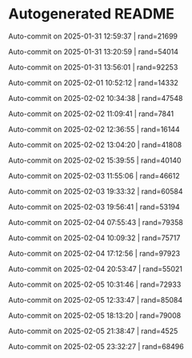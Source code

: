 # Autogenerated README

Auto-commit on 2025-01-31 12:59:37 | rand=21699

Auto-commit on 2025-01-31 13:20:59 | rand=54014

Auto-commit on 2025-01-31 13:56:01 | rand=92253

Auto-commit on 2025-02-01 10:52:12 | rand=14332

Auto-commit on 2025-02-02 10:34:38 | rand=47548

Auto-commit on 2025-02-02 11:09:41 | rand=7841

Auto-commit on 2025-02-02 12:36:55 | rand=16144

Auto-commit on 2025-02-02 13:04:20 | rand=41808

Auto-commit on 2025-02-02 15:39:55 | rand=40140

Auto-commit on 2025-02-03 11:55:06 | rand=46612

Auto-commit on 2025-02-03 19:33:32 | rand=60584

Auto-commit on 2025-02-03 19:56:41 | rand=53194

Auto-commit on 2025-02-04 07:55:43 | rand=79358

Auto-commit on 2025-02-04 10:09:32 | rand=75717

Auto-commit on 2025-02-04 17:12:56 | rand=97923

Auto-commit on 2025-02-04 20:53:47 | rand=55021

Auto-commit on 2025-02-05 10:31:46 | rand=72933

Auto-commit on 2025-02-05 12:33:47 | rand=85084

Auto-commit on 2025-02-05 18:13:20 | rand=79008

Auto-commit on 2025-02-05 21:38:47 | rand=4525

Auto-commit on 2025-02-05 23:32:27 | rand=68496
